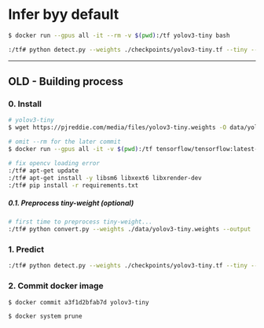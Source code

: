 # Infer byy default

```bash
$ docker run --gpus all -it --rm -v $(pwd):/tf yolov3-tiny bash
```

```bash
:/tf# python detect.py --weights ./checkpoints/yolov3-tiny.tf --tiny --image ./data/007.jpg
```

- - -

## OLD - Building process

### 0. Install

```bash
# yolov3-tiny
$ wget https://pjreddie.com/media/files/yolov3-tiny.weights -O data/yolov3-tiny.weights
```

```bash
# omit --rm for the later commit
$ docker run --gpus all -it -v $(pwd):/tf tensorflow/tensorflow:latest-gpu-py3-jupyter bash

# fix opencv loading error
:/tf# apt-get update
:/tf# apt-get install -y libsm6 libxext6 libxrender-dev
:/tf# pip install -r requirements.txt
```

##### 0.1. Preprocess tiny-weight (optional)

```bash
# first time to preprocess tiny-weight...
:/tf# python convert.py --weights ./data/yolov3-tiny.weights --output ./checkpoints/yolov3-tiny.tf --tiny
```

### 1. Predict

```bash
:/tf# python detect.py --weights ./checkpoints/yolov3-tiny.tf --tiny --image ./data/007.jpg
```

### 2. Commit docker image

```bash
$ docker commit a3f1d2bfab7d yolov3-tiny

$ docker system prune
```